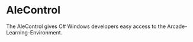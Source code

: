 # AleControl
The AleControl gives C# Windows developers easy access to the Arcade-Learning-Environment.
